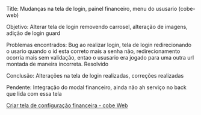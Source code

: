 Title: Mudanças na tela de login, painel financeiro, menu do ususario (cobe-web)

Objetivo: Alterar tela de login removendo carrosel, alteração de imagens, adição de login guard

Problemas encontrados: Bug ao realizar login, tela de login redirecionando o usario quando o id esta correto mais a senha não, redirecionamento ocorria mais sem validação, entao o ususario era jogado para uma outra url montada de maneira incorreta. Resolvido

Conclusão: Alterações na tela de login realizadas, correções realizadas

Pendente: Integração do modal financeiro, ainda não ah serviço no back que lida com essa tela

[Criar tela de configuração financeira - cobe Web](https://app.asana.com/1/1209615415004880/project/1209615414588365/task/1210775371374611?focus=true)

